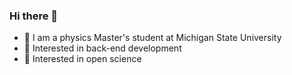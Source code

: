 ### Hi there 👋


* 🌻 I am a physics Master's student at Michigan State University
* 🌻 Interested in back-end development
* 🌻 Interested in open science


